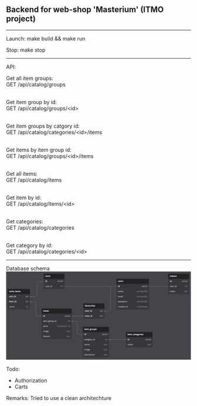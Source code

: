 ## Backend for web-shop 'Masterium' (ITMO project)

---

Launch:
make build && make run

Stop:
make stop

---

API:

Get all item groups:<br/>
GET /api/catalog/groups
<br/><br/>

Get item group by id:<br/>
GET /api/catalog/groups/\<id\>
<br/><br/>

Get item groups by catgory id:<br/>
GET /api/catalog/categories/\<id\>/items
<br/><br/>

Get items by item group id:<br/>
GET /api/catalog/groups/\<id\>/items
<br/><br/>

Get all items:<br/>
GET /api/catalog/items
<br/><br/>

Get item by id:<br/>
GET /api/catalog/items/\<id\>
<br/><br/>

Get categories:<br/>
GET /api/catalog/categories
<br/><br/>

Get category by id:<br/>
GET /api/catalog/categories/\<id\>

---

Database schema
<img src="db/schema.png">

Todo:
- Authorization
- Carts

Remarks:
Tried to use a clean architechture